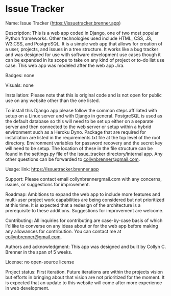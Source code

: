 # Issue Tracker

Name: Issue Tracker (https://issuetracker.brenner.app)

Description:
This is a web app coded in Django, one of two most popular Python frameworks. Other technologies used include HTML, CSS, JS, W3.CSS, and PostgreSQL. It is a simple web app that allows for creation of a user, projects, and issues in a tree structure. It works like a bug tracker and was designed for use with software development use cases though it can be expanded in its scope to take on any kind of project or to-do list use case. This web app was modeled after the web app Jira.

Badges: none

Visuals: none

Installation:
Please note that this is original code and is not open for public use on any website other than the one listed.

To install this Django app please follow the common steps affiliated with setup on a Linux server and with Django in general. PostgreSQL is used as the default database so this will need to be set up either on a separate server and then connected to the web server or setup within a hybrid environment such as a Heroku Dyno. Package that are required for installation are listed in the requirements.txt file at the top level of the root directory. Environment variables for password recovery and the secret key will need to be setup. The location of these in the file structure can be found in the settings.py file of the issue_tracker directory/internal app. Any other questions can be forwarded to collynbrenner@gmail.com.

Usage: link: https://issuetracker.brenner.app

Support:
Please contact email collynbrennergmail.com with any concerns, issues, or suggestions for improvement.

Roadmap: Ambitions to expand the web app to include more features and multi-user project work capabilities are being considered but not prioritized at this time. It is expected that a redesign of the architecture is a prerequisite to these additions. Suggestions for improvement are welcome.

Contributing: All inquiries for contributing are case-by-case basis of which I'd like to converse on any ideas about or for the web app before making any allowances for contribution. You can contact me at collynbrenner@gmail.com.

Authors and acknowledgment: This app was designed and built by Collyn C. Brenner in the span of 5 weeks.

License: no open-source license

Project status: First iteration. Future iterations are within the projects vision but efforts in bringing about that vision are not prioritized for the moment. It is expected that an update to this website will come after more experience in web development.
